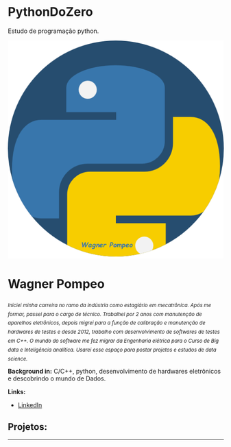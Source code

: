 # PythonDoZero
Estudo de programação python.

<p align="center">
  <img src="python_Logo.png">
</p>

# Wagner Pompeo
<sub>*Iniciei minha carreira no ramo da indústria como estagiário em mecatrônica. Após me formar, passei para o cargo de técnico. Trabalhei por 2 anos com manutenção de aparelhos eletrônicos, depois migrei para a função de calibração e manutenção de hardwares de testes e desde 2012, trabalho com desenvolvimento de softwares de testes em C++. O mundo do software me fez migrar da Engenharia elétrica para o Curso de Big data e Inteligência analítica. Usarei esse espaço para postar projetos e estudos de data science.*</sub>



**Background in:** C/C++, python, desenvolvimento de hardwares eletrônicos e descobrindo o mundo de Dados.

**Links:**
* [LinkedIn](https://www.linkedin.com/in/wpc23)



## Projetos:








---




